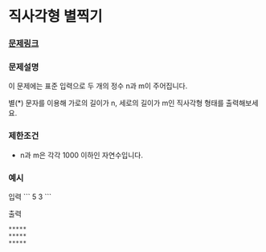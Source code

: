 # 직사각형 별찍기

### [문제링크](https://school.programmers.co.kr/learn/courses/30/lessons/12969)

<p>
 
### 문제설명
 <p>이 문제에는 표준 입력으로 두 개의 정수 n과 m이 주어집니다.
 <p> 별(*) 문자를 이용해 가로의 길이가 n, 세로의 길이가 m인 직사각형 형태를 출력해보세요.

### 제한조건
- n과 m은 각각 1000 이하인 자연수입니다.

### 예시
<p>입력
```
5 3
```

출력
```
*****
*****
*****
```